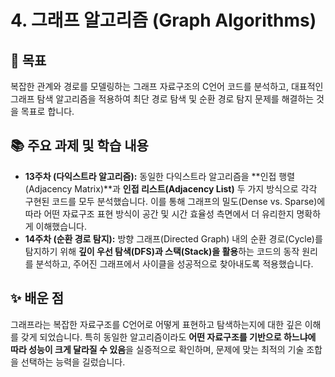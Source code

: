 # 4. 그래프 알고리즘 (Graph Algorithms)

## 🎯 목표

복잡한 관계와 경로를 모델링하는 그래프 자료구조의 C언어 코드를 분석하고, 대표적인 그래프 탐색 알고리즘을 적용하여 최단 경로 탐색 및 순환 경로 탐지 문제를 해결하는 것을 목표로 합니다.

## 📚 주요 과제 및 학습 내용

-   **13주차 (다익스트라 알고리즘):** 동일한 다익스트라 알고리즘을 **인접 행렬(Adjacency Matrix)**과 **인접 리스트(Adjacency List)** 두 가지 방식으로 각각 구현된 코드를 모두 분석했습니다. 이를 통해 그래프의 밀도(Dense vs. Sparse)에 따라 어떤 자료구조 표현 방식이 공간 및 시간 효율성 측면에서 더 유리한지 명확하게 이해했습니다.
-   **14주차 (순환 경로 탐지):** 방향 그래프(Directed Graph) 내의 순환 경로(Cycle)를 탐지하기 위해 **깊이 우선 탐색(DFS)과 스택(Stack)을 활용**하는 코드의 동작 원리를 분석하고, 주어진 그래프에서 사이클을 성공적으로 찾아내도록 적용했습니다.

## ✨ 배운 점

그래프라는 복잡한 자료구조를 C언어로 어떻게 표현하고 탐색하는지에 대한 깊은 이해를 갖게 되었습니다. 특히 동일한 알고리즘이라도 **어떤 자료구조를 기반으로 하느냐에 따라 성능이 크게 달라질 수 있음**을 실증적으로 확인하며, 문제에 맞는 최적의 기술 조합을 선택하는 능력을 길렀습니다.
